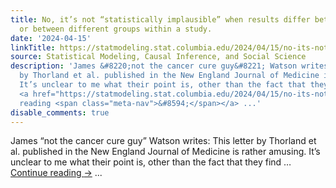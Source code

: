 ```yaml
---
title: No, it’s not “statistically implausible” when results differ between studies,
  or between different groups within a study.
date: '2024-04-15'
linkTitle: https://statmodeling.stat.columbia.edu/2024/04/15/no-its-not-statistically-implausible-when-results-differ-between-studies-or-between-different-groups-within-a-study/
source: Statistical Modeling, Causal Inference, and Social Science
description: 'James &#8220;not the cancer cure guy&#8221; Watson writes: This letter
  by Thorland et al. published in the New England Journal of Medicine is rather amusing.
  It’s unclear to me what their point is, other than the fact that they find &#8230;
  <a href="https://statmodeling.stat.columbia.edu/2024/04/15/no-its-not-statistically-implausible-when-results-differ-between-studies-or-between-different-groups-within-a-study/">Continue
  reading <span class="meta-nav">&#8594;</span></a> ...'
disable_comments: true
---
```

James &#8220;not the cancer cure guy&#8221; Watson writes: This letter by Thorland et al. published in the New England Journal of Medicine is rather amusing. It’s unclear to me what their point is, other than the fact that they find &#8230; <a href="https://statmodeling.stat.columbia.edu/2024/04/15/no-its-not-statistically-implausible-when-results-differ-between-studies-or-between-different-groups-within-a-study/">Continue reading <span class="meta-nav">&#8594;</span></a> ...